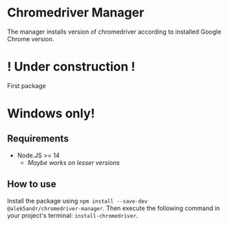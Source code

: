 Chromedriver Manager
====================

The manager installs version of chromedriver according to installed Google Chrome version.

# ! Under construction !
First package

# Windows only!

## Requirements
* Node.JS >= 14
  * _Maybe works on lesser versions_

## How to use
Install the package using ```npm install --save-dev @alek5andr/chromedriver-manager```. Then execute the following command in your project's terminal: ```install-chromedriver```.
